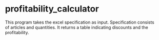 # profitability_calculator
This program takes the excel specification as input. Specification consists of articles and quantities.
It returns a table indicating discounts and the profitability. 
